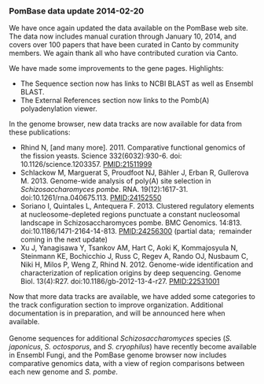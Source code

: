 ### PomBase data update 2014-02-20

We have once again updated the data available on the PomBase web site.
The data now includes manual curation through January 10, 2014, and
covers over 100 papers that have been curated in Canto by community
members. We again thank all who have contributed curation via Canto.

We have made some improvements to the gene pages. Highlights:

-   The Sequence section now has links to NCBI BLAST as well as Ensembl
    BLAST.
-   The External References section now links to the Pomb(A)
    polyadenylation viewer.

In the genome browser, new data tracks are now available for data from
these publications:

-   Rhind N, \[and many more\]. 2011. Comparative functional genomics of
    the fission yeasts. Science 332(6032):930-6. doi:
    10.1126/science.1203357.
    [PMID:21511999](http://www.ncbi.nlm.nih.gov/pubmed/?term=21511999)
-   Schlackow M, Marguerat S, Proudfoot NJ, Bähler J, Erban R,
    Gullerova M. 2013. Genome-wide analysis of poly(A) site selection in
    *Schizosaccharomyces pombe*. RNA. 19(12):1617-31.
    doi:10.1261/rna.040675.113.
    [PMID:24152550](http://www.ncbi.nlm.nih.gov/pubmed/?term=24152550)
-   Soriano I, Quintales L, Antequera F. 2013. Clustered regulatory
    elements at nucleosome-depleted regions punctuate a constant
    nucleosomal landscape in Schizosaccharomyces pombe. BMC Genomics.
    14:813. doi:10.1186/1471-2164-14-813.
    [PMID:24256300](http://www.ncbi.nlm.nih.gov/pubmed/?term=24256300)
    (partial data;  remainder coming in the next update)
-   Xu J, Yanagisawa Y, Tsankov AM, Hart C, Aoki K, Kommajosyula N,
    Steinmann KE, Bochicchio J, Russ C, Regev A, Rando OJ, Nusbaum C,
    Niki H, Milos P, Weng Z, Rhind N. 2012. Genome-wide identification
    and characterization of replication origins by deep sequencing.
    Genome Biol. 13(4):R27. doi:10.1186/gb-2012-13-4-r27.
    [PMID:22531001](http://www.ncbi.nlm.nih.gov/pubmed/?term=22531001)

Now that more data tracks are available, we have added some categories
to the track configuration section to improve organization. Additional
documentation is in preparation, and will be announced here when
available.\
\
Genome sequences for additional *Schizosaccharomyces* species (*S.
japonicus*, *S. octosporus*, and *S. cryophilus*) have recently become
available in Ensembl Fungi, and the PomBase genome browser now includes
comparative genomics data, with a view of region comparisons between
each new genome and *S. pombe*.
